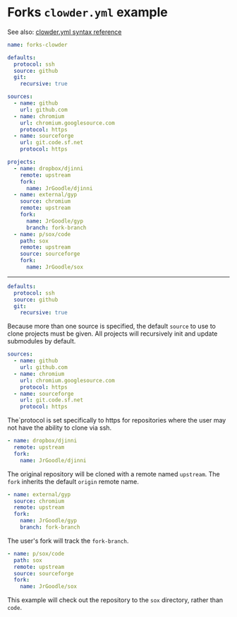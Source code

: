 # Forks `clowder.yml` example

See also: [clowder.yml syntax reference](clowder-yml-syntax-reference.md)

```yaml
name: forks-clowder

defaults:
  protocol: ssh
  source: github
  git:
    recursive: true

sources:
  - name: github
    url: github.com
  - name: chromium
    url: chromium.googlesource.com
    protocol: https
  - name: sourceforge
    url: git.code.sf.net
    protocol: https

projects:
  - name: dropbox/djinni
    remote: upstream
    fork:
      name: JrGoodle/djinni
  - name: external/gyp
    source: chromium
    remote: upstream
    fork:
      name: JrGoodle/gyp
      branch: fork-branch
  - name: p/sox/code
    path: sox
    remote: upstream
    source: sourceforge
    fork:
      name: JrGoodle/sox
```

---

```yaml
defaults:
  protocol: ssh
  source: github
  git:
    recursive: true
```

Because more than one source is specified, the default `source` to use to clone projects must be given. All projects will recursively init and update submodules by default.

```yaml
sources:
  - name: github
    url: github.com
  - name: chromium
    url: chromium.googlesource.com
    protocol: https
  - name: sourceforge
    url: git.code.sf.net
    protocol: https
```

The`protocol is set specifically to https for repositories where the user may not have the ability to clone via ssh.

```yaml
- name: dropbox/djinni
  remote: upstream
  fork:
    name: JrGoodle/djinni
```

The original repository will be cloned with a remote named `upstream`. The `fork` inherits the default `origin` remote name.

```yaml
- name: external/gyp
  source: chromium
  remote: upstream
  fork:
    name: JrGoodle/gyp
    branch: fork-branch
```

The user's fork will track the `fork-branch`.

```yaml
- name: p/sox/code
  path: sox
  remote: upstream
  source: sourceforge
  fork:
    name: JrGoodle/sox
```

This example will check out the repository to the `sox` directory, rather than `code`.
